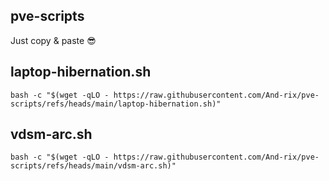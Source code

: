 ## pve-scripts
Just copy & paste 😎

## laptop-hibernation.sh
`bash -c "$(wget -qLO - https://raw.githubusercontent.com/And-rix/pve-scripts/refs/heads/main/laptop-hibernation.sh)"`

## vdsm-arc.sh
`bash -c "$(wget -qLO - https://raw.githubusercontent.com/And-rix/pve-scripts/refs/heads/main/vdsm-arc.sh)"`
